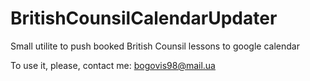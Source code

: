 # BritishCounsilCalendarUpdater
Small utilite to push booked British Counsil lessons to google calendar

To use it, please, contact me: bogovis98@mail.ua
